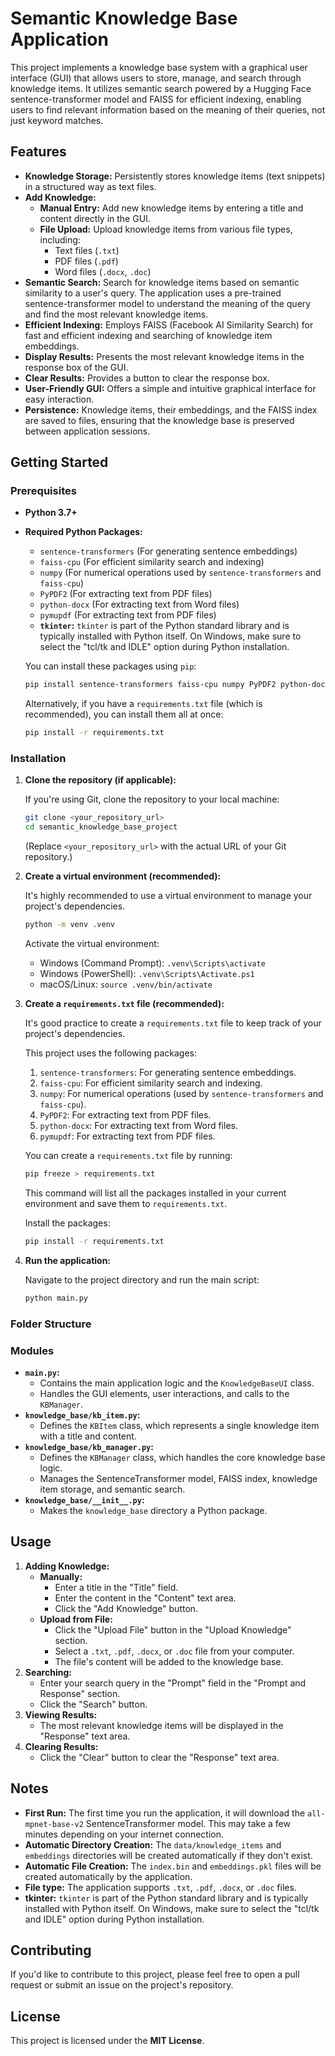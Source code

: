 # Semantic Knowledge Base Application

This project implements a knowledge base system with a graphical user interface (GUI) that allows users to store, manage, and search through knowledge items. It utilizes semantic search powered by a Hugging Face sentence-transformer model and FAISS for efficient indexing, enabling users to find relevant information based on the meaning of their queries, not just keyword matches.

## Features

*   **Knowledge Storage:** Persistently stores knowledge items (text snippets) in a structured way as text files.
*   **Add Knowledge:**
    *   **Manual Entry:** Add new knowledge items by entering a title and content directly in the GUI.
    *   **File Upload:** Upload knowledge items from various file types, including:
        *   Text files (`.txt`)
        *   PDF files (`.pdf`)
        *   Word files (`.docx`, `.doc`)
*   **Semantic Search:** Search for knowledge items based on semantic similarity to a user's query. The application uses a pre-trained sentence-transformer model to understand the meaning of the query and find the most relevant knowledge items.
*   **Efficient Indexing:** Employs FAISS (Facebook AI Similarity Search) for fast and efficient indexing and searching of knowledge item embeddings.
*   **Display Results:** Presents the most relevant knowledge items in the response box of the GUI.
*   **Clear Results:** Provides a button to clear the response box.
*   **User-Friendly GUI:** Offers a simple and intuitive graphical interface for easy interaction.
*   **Persistence:** Knowledge items, their embeddings, and the FAISS index are saved to files, ensuring that the knowledge base is preserved between application sessions.

## Getting Started

### Prerequisites

*   **Python 3.7+**
*   **Required Python Packages:**
    *   `sentence-transformers` (For generating sentence embeddings)
    *   `faiss-cpu` (For efficient similarity search and indexing)
    *   `numpy`  (For numerical operations used by `sentence-transformers` and `faiss-cpu`)
    *   `PyPDF2` (For extracting text from PDF files)
    *   `python-docx` (For extracting text from Word files)
    *   `pymupdf` (For extracting text from PDF files)
    * **`tkinter`:** `tkinter` is part of the Python standard library and is typically installed with Python itself. On Windows, make sure to select the "tcl/tk and IDLE" option during Python installation.

    You can install these packages using `pip`:

    ```bash
    pip install sentence-transformers faiss-cpu numpy PyPDF2 python-docx pymupdf
    ```

    Alternatively, if you have a `requirements.txt` file (which is recommended), you can install them all at once:

    ```bash
    pip install -r requirements.txt
    ```

### Installation

1.  **Clone the repository (if applicable):**

    If you're using Git, clone the repository to your local machine:

    ```bash
    git clone <your_repository_url>
    cd semantic_knowledge_base_project
    ```

    (Replace `<your_repository_url>` with the actual URL of your Git repository.)

2.  **Create a virtual environment (recommended):**

    It's highly recommended to use a virtual environment to manage your project's dependencies.
    ```bash
    python -m venv .venv
    ```
    Activate the virtual environment:
    *   Windows (Command Prompt): `.venv\Scripts\activate`
    *   Windows (PowerShell): `.venv\Scripts\Activate.ps1`
    *   macOS/Linux: `source .venv/bin/activate`

3.  **Create a `requirements.txt` file (recommended):**

    It's good practice to create a `requirements.txt` file to keep track of your project's dependencies.
    
    This project uses the following packages:
    1. `sentence-transformers`: For generating sentence embeddings.
    2. `faiss-cpu`: For efficient similarity search and indexing.
    3. `numpy`: For numerical operations (used by `sentence-transformers` and `faiss-cpu`).
    4. `PyPDF2`: For extracting text from PDF files.
    5. `python-docx`: For extracting text from Word files.
    6. `pymupdf`: For extracting text from PDF files.

    You can create a `requirements.txt` file by running:

    ```bash
    pip freeze > requirements.txt
    ```
    This command will list all the packages installed in your current environment and save them to `requirements.txt`.
    
    Install the packages:
    ```bash
    pip install -r requirements.txt
    ```

4.  **Run the application:**

    Navigate to the project directory and run the main script:

    ```bash
    python main.py
    ```

### Folder Structure


### Modules

*   **`main.py`:**
    *   Contains the main application logic and the `KnowledgeBaseUI` class.
    *   Handles the GUI elements, user interactions, and calls to the `KBManager`.
*   **`knowledge_base/kb_item.py`:**
    *   Defines the `KBItem` class, which represents a single knowledge item with a title and content.
*   **`knowledge_base/kb_manager.py`:**
    *   Defines the `KBManager` class, which handles the core knowledge base logic.
    *   Manages the SentenceTransformer model, FAISS index, knowledge item storage, and semantic search.
*   **`knowledge_base/__init__.py`:**
    *   Makes the `knowledge_base` directory a Python package.

## Usage

1.  **Adding Knowledge:**
    *   **Manually:**
        *   Enter a title in the "Title" field.
        *   Enter the content in the "Content" text area.
        *   Click the "Add Knowledge" button.
    *   **Upload from File:**
        *   Click the "Upload File" button in the "Upload Knowledge" section.
        *   Select a `.txt`, `.pdf`, `.docx`, or `.doc` file from your computer.
        *   The file's content will be added to the knowledge base.
2.  **Searching:**
    *   Enter your search query in the "Prompt" field in the "Prompt and Response" section.
    *   Click the "Search" button.
3.  **Viewing Results:**
    *   The most relevant knowledge items will be displayed in the "Response" text area.
4.  **Clearing Results:**
    *   Click the "Clear" button to clear the "Response" text area.

## Notes

*   **First Run:** The first time you run the application, it will download the `all-mpnet-base-v2` SentenceTransformer model. This may take a few minutes depending on your internet connection.
*   **Automatic Directory Creation:** The `data/knowledge_items` and `embeddings` directories will be created automatically if they don't exist.
*   **Automatic File Creation:** The `index.bin` and `embeddings.pkl` files will be created automatically by the application.
*   **File type:** The application supports `.txt`, `.pdf`, `.docx`, or `.doc` files.
* **tkinter:** `tkinter` is part of the Python standard library and is typically installed with Python itself. On Windows, make sure to select the "tcl/tk and IDLE" option during Python installation.

## Contributing

If you'd like to contribute to this project, please feel free to open a pull request or submit an issue on the project's repository.

## License

This project is licensed under the **MIT License**.

